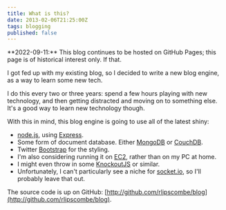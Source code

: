 ```yaml
---
title: What is this?
date: 2013-02-06T21:25:00Z
tags: blogging
published: false
---
```


<div class="callout callout-info" markdown="span">
**2022-09-11:** This blog continues to be hosted on GitHub Pages; this page is of historical interest only. If that.
</div>

I got fed up with my existing blog, so I decided to write a new blog engine, as a way to learn some new tech.

I do this every two or three years: spend a few hours playing with new technology, and then getting distracted and moving on to something else. It's a good way to learn new technology though.

With this in mind, this blog engine is going to use all of the latest shiny:

* [node.js](http://nodejs.org/), using [Express](http://expressjs.com/).
* Some form of document database. Either [MongoDB](http://www.mongodb.org/) or [CouchDB](http://couchdb.apache.org/).
* Twitter [Bootstrap](http://twitter.github.com/bootstrap/) for the styling.
* I'm also considering running it on [EC2](http://aws.amazon.com/ec2/), rather than on my PC at home.
* I might even throw in some [KnockoutJS](http://knockoutjs.com/) or similar.
* Unfortunately, I can't particularly see a niche for [socket.io](http://socket.io/), so I'll probably leave that out.

The source code is up on GitHub: [http://github.com/rlipscombe/blog](http://github.com/rlipscombe/blog).
